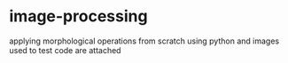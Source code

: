 # image-processing
applying morphological operations from scratch using python and images used to test code are attached
